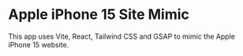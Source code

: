 # Apple iPhone 15 Site Mimic 
This app uses Vite, React, Tailwind CSS and GSAP to mimic the Apple iPhone 15 website. 

